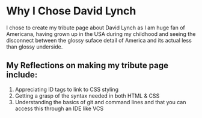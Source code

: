 # Why I Chose David Lynch

I chose to create my tribute page about David Lynch as I am huge fan of Americana, having grown up in the USA during my childhood and seeing the disconnect between the glossy suface detail of America and its actual less than glossy underside.

## My Reflections on making my tribute page include:

1. Appreciating ID tags to link to CSS styling
2. Getting a grasp of the syntax needed in both HTML & CSS
3. Understanding the basics of git and command lines and that you can access this through an IDE like VCS